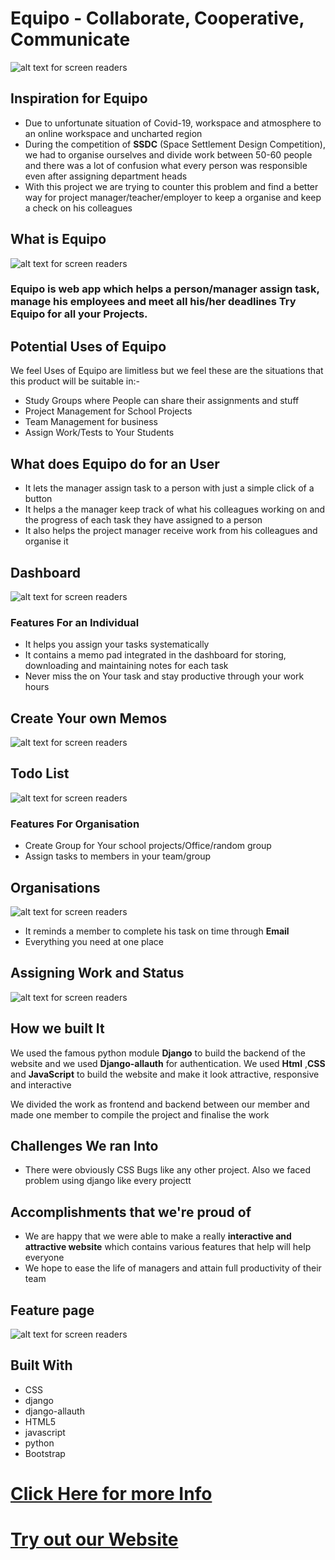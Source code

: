 # **Equipo** - Collaborate, Cooperative, Communicate

![alt text for screen readers](/Images/Logo.jpg "Logo")

## Inspiration for Equipo

- Due to unfortunate situation of Covid-19, workspace and atmosphere to an online workspace and uncharted region
- During the competition of **SSDC** (Space Settlement Design Competition), we had to organise ourselves and divide work between 50-60 people and there was a lot of confusion what every person was responsible even after assigning department heads
- With this project we are trying to counter this problem and find a better way for project manager/teacher/employer to keep a organise and keep a check on his colleagues

## What is Equipo

![alt text for screen readers](/Images/Landingpages.jpg "Logo")

### Equipo is web app which helps a person/manager assign task, manage his employees and meet all his/her deadlines **Try Equipo** for all your Projects.

## Potential Uses of Equipo

We feel Uses of Equipo are limitless but we feel these are the situations that this product will be suitable in:-

- Study Groups where People can share their assignments and stuff
- Project Management for School Projects
- Team Management for business
- Assign Work/Tests to Your Students

## What does Equipo do for an User

- It lets the manager assign task to a person with just a simple click of a button
- It helps a the manager keep track of what his colleagues working on and the progress of each task they have assigned to a person
- It also helps the project manager receive work from his colleagues and organise it

## Dashboard

![alt text for screen readers](/Images/dashboard.jpg "Logo")

### Features For an Individual

- It helps you assign your tasks systematically
- It contains a memo pad integrated in the dashboard for storing, downloading and maintaining notes for each task
- Never miss the on Your task and stay productive through your work hours

## Create Your own Memos

![alt text for screen readers](/Images/doddle.jpg "Logo")

## Todo List

![alt text for screen readers](/Images/todo.jpg "Logo")

### Features For Organisation

- Create Group for Your school projects/Office/random group
- Assign tasks to members in your team/group

## Organisations

![alt text for screen readers](/Images/organisa1.jpg "Logo")

- It reminds a member to complete his task on time through **Email**
- Everything you need at one place

## Assigning Work and Status

![alt text for screen readers](/Images/assignwork.jpg "Logo")

## How we built It

We used the famous python module **Django** to build the backend of the website and we used **Django-allauth** for authentication. We used **Html** ,**CSS** and **JavaScript** to build the website and make it look attractive, responsive and interactive

<p>We divided the work as frontend and backend between our member and made one member to compile the project and finalise the work</p>

## Challenges We ran Into

- There were obviously CSS Bugs like any other project. Also we faced problem using django like every projectt

## Accomplishments that we're proud of

- We are happy that we were able to make a really **interactive and attractive website** which contains various features that help will help everyone
- We hope to ease the life of managers and attain full productivity of their team

## Feature page

![alt text for screen readers](/Images/features.jpg "Logo")

## Built With

- CSS
- django
- django-allauth
- HTML5
- javascript
- python
- Bootstrap

# [Click Here for more Info](https://bit.ly/3xL8OxI)

# [Try out our Website](https://equipo-project.herokuapp.com/)
